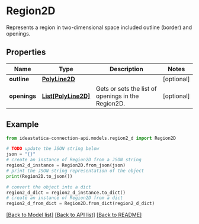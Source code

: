 # Region2D

Represents a region in two-dimensional space included outline (border) and openings.

## Properties

Name | Type | Description | Notes
------------ | ------------- | ------------- | -------------
**outline** | [**PolyLine2D**](PolyLine2D.md) |  | [optional] 
**openings** | [**List[PolyLine2D]**](PolyLine2D.md) | Gets or sets the list of openings in the Region2D. | [optional] 

## Example

```python
from ideastatica-connection-api.models.region2_d import Region2D

# TODO update the JSON string below
json = "{}"
# create an instance of Region2D from a JSON string
region2_d_instance = Region2D.from_json(json)
# print the JSON string representation of the object
print(Region2D.to_json())

# convert the object into a dict
region2_d_dict = region2_d_instance.to_dict()
# create an instance of Region2D from a dict
region2_d_from_dict = Region2D.from_dict(region2_d_dict)
```
[[Back to Model list]](../README.md#documentation-for-models) [[Back to API list]](../README.md#documentation-for-api-endpoints) [[Back to README]](../README.md)


